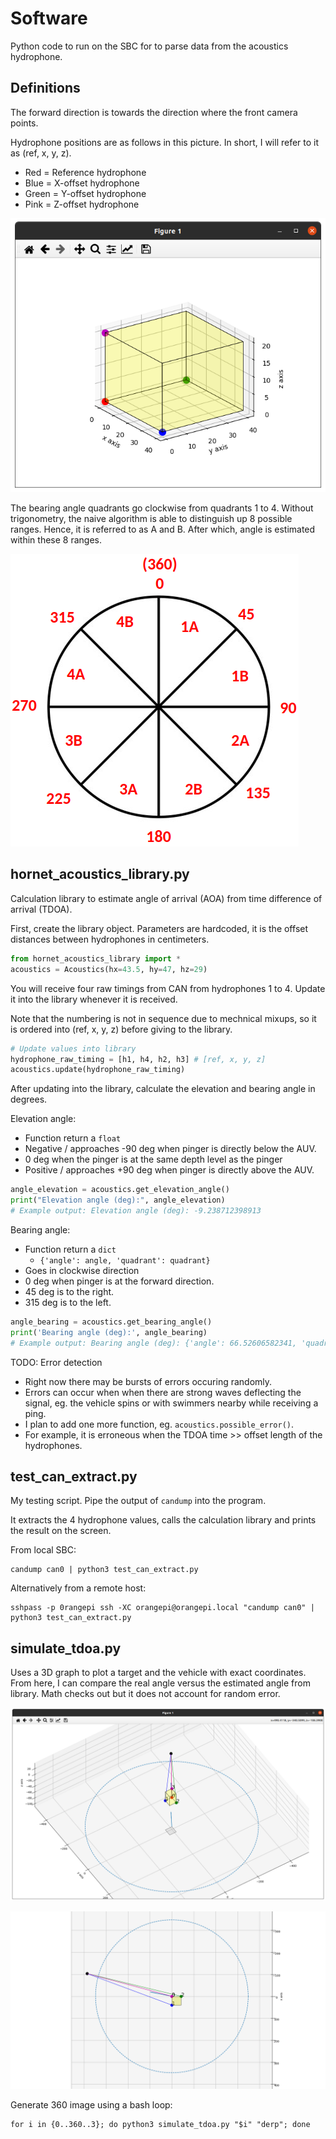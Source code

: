 # Software

Python code to run on the SBC for to parse data from the acoustics hydrophone.

## Definitions

The forward direction is towards the direction where the front camera points.

Hydrophone positions are as follows in this picture. In short, I will refer to it as (ref, x, y, z).

- Red = Reference hydrophone
- Blue = X-offset hydrophone
- Green = Y-offset hydrophone
- Pink = Z-offset hydrophone

![](./images/hydrophone_layout.png)

The bearing angle quadrants go clockwise from quadrants 1 to 4. Without trigonometry, the naive algorithm is able to distinguish up 8 possible ranges. Hence, it is referred to as A and B. After which, angle is estimated within these 8 ranges.

![](./images/quadrants.png)


## hornet_acoustics_library.py

Calculation library to estimate angle of arrival (AOA) from time difference of arrival (TDOA).

First, create the library object. Parameters are hardcoded, it is the offset distances between hydrophones in centimeters.

```python
from hornet_acoustics_library import *
acoustics = Acoustics(hx=43.5, hy=47, hz=29)
```

You will receive four raw timings from CAN from hydrophones 1 to 4. Update it into the library whenever it is received.

Note that the numbering is not in sequence due to mechnical mixups, so it is ordered into (ref, x, y, z) before giving to the library.

```python
# Update values into library
hydrophone_raw_timing = [h1, h4, h2, h3] # [ref, x, y, z]
acoustics.update(hydrophone_raw_timing)
```

After updating into the library, calculate the elevation and bearing angle in degrees.

Elevation angle:
- Function return a `float`
- Negative / approaches -90 deg when pinger is directly below the AUV.
- 0 deg when the pinger is at the same depth level as the pinger
- Positive / approaches +90 deg when pinger is directly above the AUV.

```python
angle_elevation = acoustics.get_elevation_angle()
print("Elevation angle (deg):", angle_elevation)
# Example output: Elevation angle (deg): -9.238712398913
```

Bearing angle:
- Function return a `dict`
    - `{'angle': angle, 'quadrant': quadrant}`
- Goes in clockwise direction
- 0 deg when pinger is at the forward direction.
- 45 deg is to the right.
- 315 deg is to the left.
```python
angle_bearing = acoustics.get_bearing_angle()
print('Bearing angle (deg):', angle_bearing)
# Example output: Bearing angle (deg): {'angle': 66.52606582341, 'quadrant': '1B'}
```

TODO: Error detection

- Right now there may be bursts of errors occuring randomly.
- Errors can occur when when there are strong waves deflecting the signal, eg. the vehicle spins or with swimmers nearby while receiving a ping.
- I plan to add one more function, eg. `acoustics.possible_error()`.
- For example, it is erroneous when the TDOA time >> offset length of the hydrophones.


## test_can_extract.py

My testing script. Pipe the output of `candump` into the program.

It extracts the 4 hydrophone values, calls the calculation library and prints the result on the screen.

From local SBC:

    candump can0 | python3 test_can_extract.py

Alternatively from a remote host:

    sshpass -p 0rangepi ssh -XC orangepi@orangepi.local "candump can0" | python3 test_can_extract.py

## simulate_tdoa.py

Uses a 3D graph to plot a target and the vehicle with exact coordinates. From here, I can compare the real angle versus the estimated angle from library. Math checks out but it does not account for random error.

![](./images/3d_plot_1.png)

![](./images/3d_plot_015.png)

Generate 360 image using a bash loop:

    for i in {0..360..3}; do python3 simulate_tdoa.py "$i" "derp"; done
